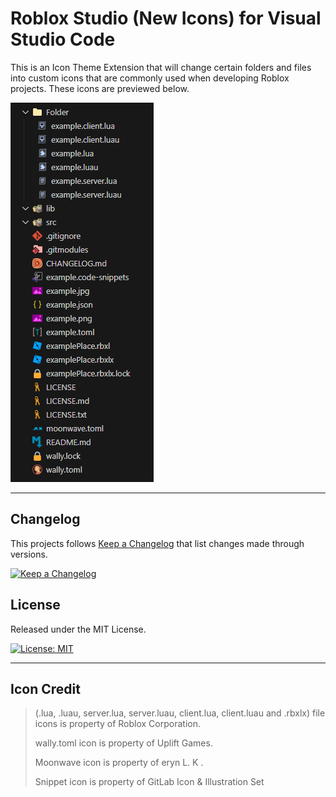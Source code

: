 # Roblox Studio (New Icons) for Visual Studio Code

This is an Icon Theme Extension that will change certain folders and files
into custom icons that are commonly used when developing Roblox projects. These icons are previewed below.

![Screenshot](icons/example.png)

---

## Changelog
This projects follows [Keep a Changelog](https://keepachangelog.com/en/1.0.0/) that list changes made through versions.

[![Keep a Changelog](https://img.shields.io/badge/Changelog-1.2.0-orange)](CHANGELOG.md)
## License
Released under the MIT License.

[![License: MIT](https://img.shields.io/badge/License-MIT-yellow.svg)](LICENSE.md)

---

## Icon Credit

> (.lua, .luau, server.lua, server.luau, client.lua, client.luau and .rbxlx)
> file icons is property of Roblox Corporation.
>
> wally.toml icon is property of Uplift Games.
>
> Moonwave icon is property of eryn L. K .
>
> Snippet icon is property of GitLab Icon & Illustration Set